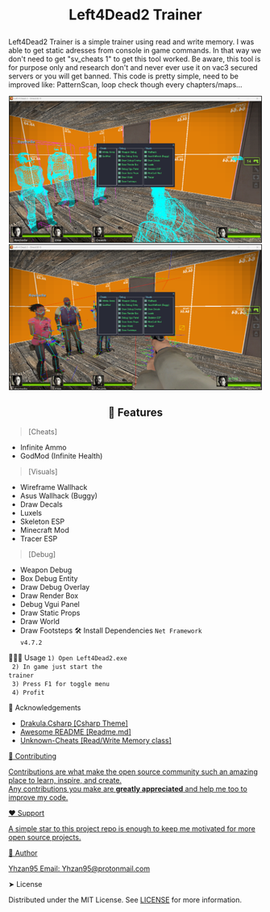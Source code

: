
# <p align="center">Left4Dead2 Trainer</p>
Left4Dead2 Trainer is a simple trainer using read and write memory. I was able to get static adresses from console in game commands. In that
way we don't need to get "sv_cheats 1" to get this tool worked. Be aware, this tool is for purpose only and research don't and never ever use it on
vac3 secured servers or you will get banned. This code is pretty simple, need to be improved like: PatternScan, loop check though every chapters/maps...
  <p align="center">
  <img src="https://github.com/Yhzan95/Left4Dead2-Trainer/blob/main/Images/1.png" width="500" style="border: 1px solid #000;"/>
  <img src="https://github.com/Yhzan95/Left4Dead2-Trainer/blob/main/Images/2.png" width="500" style="border: 1px solid #000;"/>
</p>

<h2 align="center">🧐 Features</h2>


> [Cheats]
  - Infinite Ammo<br>
  - GodMod (Infinite Health)
> [Visuals]
  - Wireframe Wallhack<br>
  - Asus Wallhack (Buggy)
  - Draw Decals
  - Luxels
  - Skeleton ESP
  - Minecraft Mod
  - Tracer ESP
> [Debug]
  - Weapon Debug
  - Box Debug Entity
  - Draw Debug Overlay
  - Draw Render Box
  - Debug Vgui Panel
  - Draw Static Props
  - Draw World
  - Draw Footsteps
🛠️ Install Dependencies
  <code>Net Framework v4.7.2</code>

🧑🏻‍💻 Usage
  <code>1) Open Left4Dead2.exe<br>
  2) In game just start the trainer<br>
  3) Press F1 for toggle menu<br>
  4) Profit</code>


🙇 Acknowledgements


  - <a href="https://github.com/Yhzan95/Drakula.Csharp">Drakula.Csharp [Csharp Theme]
  - <a href="https://readmi.xyz/editor">Awesome README [Readme.md]
  - <a href="https://www.unknowncheats.me/">Unknown-Cheats [Read/Write Memory class]


🍰 Contributing


  Contributions are what make the open source community such an amazing place to learn, inspire, and create.<br>
  Any contributions you make are <strong>greatly appreciated</strong> and help me too to improve my code.


❤️ Support


  A simple star to this project repo is enough to keep me motivated for more open source projects.


🙇 Author


  Yhzan95
  Email: <a href="mailto:Yhzan95@protonmail.com">Yhzan95@protonmail.com


➤ License


  Distributed under the MIT License. See <a href="LICENSE">LICENSE</a> for more information.


        
